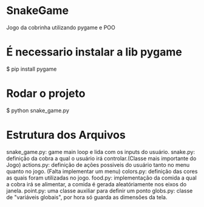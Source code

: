 # SnakeGame
Jogo da cobrinha utilizando pygame e POO

# É necessario instalar a lib pygame
$ pip install pygame

# Rodar o projeto
$ python snake_game.py

# Estrutura dos Arquivos
snake_game.py: game main loop e lida com os inputs do usuário.
snake.py: definição da cobra a qual o usuário irá controlar.(Classe mais importante do Jogo)
actions.py: definição de ações possiveis do usuário tanto no menu quanto no jogo. (Falta implementar um menu)
colors.py: definição das cores as quais foram utilizadas no jogo.
food.py: implementação da comida a qual a cobra irá se alimentar, a comida é gerada aleatóriamente nos eixos do janela.
point.py: uma classe auxiliar para definir um ponto
globs.py: classe de "variáveis globais", por hora só guarda as dimensões da tela.
